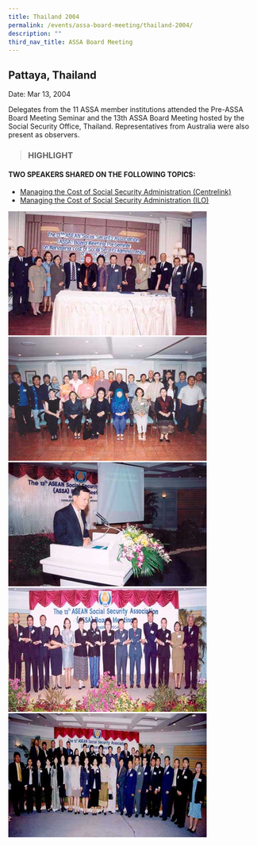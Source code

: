 ```yaml
---
title: Thailand 2004
permalink: /events/assa-board-meeting/thailand-2004/
description: ""
third_nav_title: ASSA Board Meeting
---
```

## Pattaya, Thailand
Date: Mar 13, 2004

Delegates from the 11 ASSA member institutions attended the Pre-ASSA Board Meeting Seminar and the 13th ASSA Board Meeting hosted by the Social Security Office, Thailand. Representatives from Australia were also present as observers.

> ### HIGHLIGHT

#### TWO SPEAKERS SHARED ON THE FOLLOWING TOPICS:
* [Managing the Cost of Social Security Administration (Centrelink)](/files/ASSA%20Board%20Meeting/Thailand%202004/Managing%20the%20Cost%20of%20Social%20Security%20Administration%20(Centrelink).pdf)
* [Managing the Cost of Social Security Administration (ILO)](/files/ASSA%20Board%20Meeting/Thailand%202004/Managing%20the%20Cost%20of%20Social%20Security%20Administration%20(ILO).pdf)

![](/images/Board%20Meeting/Thailand%202004/Thailand-2004-1.jpg)![](/images/Board%20Meeting/Thailand%202004/Thailand-2004-2.jpg)![](/images/Board%20Meeting/Thailand%202004/Thailand-2004-3.jpg)![](/images/Board%20Meeting/Thailand%202004/Thailand-2004-4.jpg)![](/images/Board%20Meeting/Thailand%202004/Thailand-2004-5.jpg)